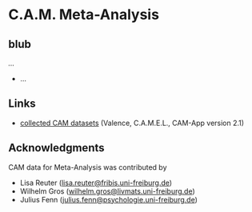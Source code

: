 # C.A.M. Meta-Analysis

## blub

*...*

- ...

## Links

- [collected CAM datasets](https://github.com/FennStatistics/CAMdatasets) (Valence, C.A.M.E.L., CAM-App version 2.1)


## Acknowledgments

CAM data for Meta-Analysis was contributed by

* Lisa Reuter (lisa.reuter@fribis.uni-freiburg.de)
* Wilhelm Gros (wilhelm.gros@livmats.uni-freiburg.de)
* Julius Fenn (julius.fenn@psychologie.uni-freiburg.de)

